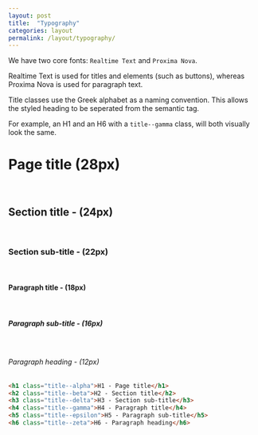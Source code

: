 ```yaml
---
layout: post
title:  "Typography"
categories: layout
permalink: /layout/typography/
---
```


We have two core fonts: `Realtime Text` and `Proxima Nova`.

Realtime Text is used for titles and elements (such as buttons), whereas Proxima Nova is used for paragraph text.

Title classes use the Greek alphabet as a naming convention. This allows the styled heading to be seperated from the semantic tag.

For example, an H1 and an H6 with a `title--gamma` class, will both visually look the same.

<div class="pattern">
  <h1 class="title--alpha pattern-item">Page title (28px)</h1>
  <br>
  <h2 class="title--beta pattern-item">Section title - (24px)</h2>
  <br>
  <h3 class="title--gamma pattern-item">Section sub-title - (22px)</h3>
  <br>
  <h4 class="title--delta pattern-item">Paragraph title - (18px)</h4>
  <br>
  <h5 class="title--epsilon pattern-item">Paragraph sub-title - (16px)</h5>
  <br>
  <h6 class="title--zeta pattern-item">Paragraph heading - (12px)</h6>
</div>

``` html
<h1 class="title--alpha">H1 - Page title</h1>
<h2 class="title--beta">H2 - Section title</h2>
<h3 class="title--delta">H3 - Section sub-title</h3>
<h4 class="title--gamma">H4 - Paragraph title</h4>
<h5 class="title--epsilon">H5 - Paragraph sub-title</h5>
<h6 class="title--zeta">H6 - Paragraph heading</h6>
```